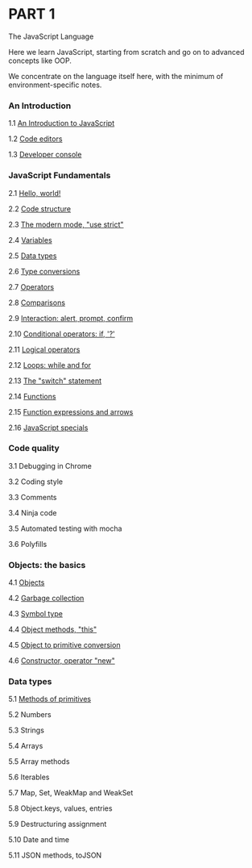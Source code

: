 # PART 1

The JavaScript Language

Here we learn JavaScript, starting from scratch and go on to advanced concepts like OOP.

We concentrate on the language itself here, with the minimum of environment-specific notes.

### An Introduction

1.1 [An Introduction to JavaScript](pages/1.1-An-Introduction-to-JavaScript.md)

1.2 [Code editors](pages/1.2-Code-editors.md)

1.3 [Developer console](pages/1.3-Developer-console.md)

### JavaScript Fundamentals

2.1 [Hello, world!](pages/2.1-Hello-world.md)

2.2 [Code structure](pages/2.2-Code-structure.md)

2.3 [The modern mode, "use strict"](pages/2.3-The-modern-mode.md)

2.4 [Variables](pages/2.4-Variables.md)

2.5 [Data types](pages/2.5-Data-types.md)

2.6 [Type conversions](pages/2.6-Type-conversions.md)

2.7 [Operators](pages/2.7-Operators.md)

2.8 [Comparisons](pages/2.8-Comparisons.md)

2.9 [Interaction: alert, prompt, confirm](pages/2.9-Interaction.md)

2.10 [Conditional operators: if, '?'](pages/2.10-Conditional-operators.md)

2.11 [Logical operators](pages/2.11-Logical-operators.md)

2.12 [Loops: while and for](pages/2.12-Loops.md)

2.13 [The "switch" statement](pages/2.13-The-switch-statement.md)

2.14 [Functions](pages/2.14-Functions.md)

2.15 [Function expressions and arrows](pages/2.15-Function-expressions-and-arrows.md)

2.16 [JavaScript specials](pages/2.16-JavaScript-specials.md)

### Code quality

3.1 Debugging in Chrome

3.2 Coding style

3.3 Comments

3.4 Ninja code

3.5 Automated testing with mocha

3.6 Polyfills

### Objects: the basics

4.1 [Objects](pages/4.1-Objects.md)

4.2 [Garbage collection](pages/4.2-Garbage-collection.md)

4.3 [Symbol type](pages/4.3-Symbol-type.md)

4.4 [Object methods, "this"](pages/4.4-Object-methods.md)

4.5 [Object to primitive conversion](pages/4.5-Object-to-primitive-conversion.md)

4.6 [Constructor, operator "new"](pages/4.6-Constructor-new.md)

### Data types

5.1 [Methods of primitives](pages/5.1-Primitives-methods.md)

5.2 Numbers

5.3 Strings

5.4 Arrays

5.5 Array methods

5.6 Iterables

5.7 Map, Set, WeakMap and WeakSet

5.8 Object.keys, values, entries

5.9 Destructuring assignment

5.10 Date and time

5.11 JSON methods, toJSON